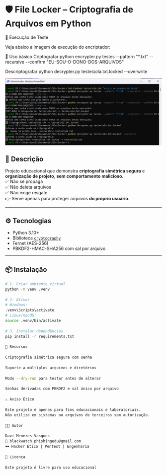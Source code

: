 # 🛡️ File Locker – Criptografia de Arquivos em Python

📸 Execução de Teste

Veja abaixo a imagem de execução do encriptador:

🔐 Uso básico
Criptografar
python encrypter.py testes --pattern "*.txt" --recursive --confirm "EU-SOU-O-DONO-DOS-ARQUIVOS"

Descriptografar
python decrypter.py testes\ola.txt.locked --overwrite

![Execução do File Locker](images/execucao.png)

## 📖 Descrição
Projeto educacional que demonstra **criptografia simétrica segura** e **organização de projeto**, **sem comportamento malicioso**.  
✅ Não se propaga  
✅ Não deleta arquivos  
✅ Não exige resgate  
👉 Serve apenas para proteger arquivos **do próprio usuário**.

---

## ⚙️ Tecnologias
- Python 3.10+
- Biblioteca [`cryptography`](https://pypi.org/project/cryptography/)
- Fernet (AES-256)
- PBKDF2-HMAC-SHA256 com sal por arquivo

---

## 📦 Instalação
```bash
# 1. Criar ambiente virtual
python -m venv .venv

# 2. Ativar
# Windows:
.venv\Scripts\activate
# Linux/macOS:
source .venv/bin/activate

# 3. Instalar dependências
pip install -r requirements.txt

🧠 Recursos

Criptografia simétrica segura com senha

Suporte a múltiplos arquivos e diretórios

Modo --dry-run para testar antes de alterar

Senhas derivadas com PBKDF2 e sal único por arquivo

⚠️ Aviso Ético

Este projeto é apenas para fins educacionais e laboratoriais.
Não utilize em sistemas ou arquivos de terceiros sem autorização.

👨‍💻 Autor

Davi Menezes Vasques
📧 blackwatch.phishingedu@gmail.com
🕶️ Hacker Ético | Pentest | Engenharia

📜 Licença

Este projeto é livre para uso educacional


